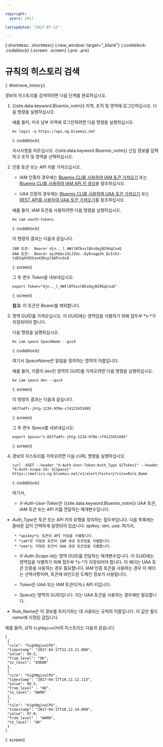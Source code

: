 ```yaml
---

copyright:
  years: 2017

lastupdated: "2017-07-12"

---
```


{:shortdesc: .shortdesc}
{:new_window: target="_blank"}
{:codeblock: .codeblock}
{:screen: .screen}
{:pre: .pre}



# 규칙의 히스토리 검색
{: #retrieve_history}


경보의 히스토리를 검색하려면 다음 단계를 완료하십시오. 

1. {{site.data.keyword.Bluemix_notm}} 지역, 조직 및 영역에 로그인하십시오. 다음 명령을 실행하십시오. 

    예를 들어, 미국 남부 지역에 로그인하려면 다음 명령을 실행하십시오. 
	
	```
    bx login -a https://api.ng.bluemix.net
    ```
    {: codeblock}

    지시사항을 따르십시오. {{site.data.keyword.Bluemix_notm}} 신임 정보를 입력하고 조직 및 영역을 선택하십시오. 

2. 인증 토큰 또는 API 키를 가져오십시오. 

    * IAM 인증의 경우에는 [Bluemix CLI를 사용하여 IAM 토큰 가져오기](/docs/services/cloud-monitoring/security/auth_iam.html#iam_token_cli) 또는 [Bluemix CLI를 사용하여 IAM API 키 생성](/docs/services/cloud-monitoring/security/auth_iam.html#iam_apikey_cli)을 참조하십시오. 
	                                          
	* UAA 인증의 경우에는 [Bluemix CLI를 사용하여 UAA 토큰 가져오기](/docs/services/cloud-monitoring/security/auth_uaa.html#uaa_cli) 또는 [REST API를 사용하여 UAA 토큰 가져오기](/docs/services/cloud-monitoring/security/auth_uaa.html#uaa_api)를 참조하십시오. 

	예를 들어, IAM 토큰을 사용하려면 다음 명령을 실행하십시오. 

    ```
	bx iam oauth-tokens
	```
	{: codeblock}
	
	이 명령의 결과는 다음과 같습니다.
	
	```
	IAM 토큰:  Bearer djn.._l_HWtlNTbxslBXs0qjBI9GqCnuQ
    UAA 토큰:  Bearer eyJhbGciOiJIUz..Ky6vagp3k_QcIcKJ-td83qXhO5Uze43KcplG6PzcGs8
	```
	{: screen}
	
	그 후 변수 *Token*을 내보내십시오:
	
	```
	export Token="djn.._l_HWtlNTbxslBXs0qjBI9GqCnuQ"
	```
	{: screen}
	
	**참고:** 이 토큰은 *Bearer*를 제외합니다.
	
	
3. 영역 GUID를 가져오십시오. 이 GUID에는 영역임을 식별하기 위해 접두부 *s-*가 지정되어야 합니다.

    다음 명령을 실행하십시오.
	
	```
	bx iam space SpaceName --guid
	```
	{: codeblock}
	
	여기서 *SpaceName*은 알림을 정의하는 영역의 이름입니다.
	
	예를 들어, 이름이 *dev*인 영역의 GUID를 가져오려면 다음 명령을 실행하십시오.
	
	```
	bx iam space dev --guid
	```
	{: screen}
	
	이 명령의 결과는 다음과 같습니다.
	
	```
	667fadfc-jhtg-1234-9f0e-cf4123451095
	```
	{: screen}
	
	그 후 변수 *Space*를 내보내십시오:
	
	```
	export Space="s-667fadfc-jhtg-1234-9f0e-cf4123451095"
	```
	{: screen}
	
4. 경보의 히스토리를 가져오려면 다음 cURL 명령을 실행하십시오.

    ```
	curl -XGET --header "X-Auth-User-Token:Auth_Type ${Token}" --header "X-Auth-Scope-Id: ${Space}" https://metrics.ng.bluemix.net/v1/alert/history?rule=Rule_Name
	```
	{: codeblock}
	
	여기서,
	
	* *X-Auth-User-Token*은 {{site.data.keyword.Bluemix_notm}} UAA 토큰, IAM 토큰 또는 API 키를 전달하는 매개변수입니다.

 * *Auth_Type*은 토큰 또는 API 키의 유형을 정의하는 접두부입니다. 다음 목록에는 올바른 값이 간략하게 설명되어 있습니다: *apikey*, *iam*, *uaa*. 여기서,

        * *apikey*는 토큰이 API 키임을 식별합니다.
		* *iam*은 지정된 토큰이 IAM 생성 토큰임을 식별합니다.
		* *uaa*는 지정된 토큰이 UAA 생성 토큰임을 식별합니다.
	
	* *X-Auth-Scope-Id*는 영역 GUID를 전달하는 매개변수입니다. 이 GUID에는 영역임을 식별하기 위해 접두부 *s-*가 지정되어야 합니다. 이 헤더는 UAA 토큰 인증을 사용하는 경우 필요합니다. IAM 인증 토큰을 사용하는 경우 이 헤더는 선택사항이며, 토큰에 바인드된 도메인 정보가 사용됩니다.
	
	* Token은 UAA 또는 IAM 토큰이거나 API 키입니다.
	
	* Space는 영역의 GUID입니다. 이는 UAA 토큰을 사용하는 경우에만 필요합니다.
	
 * Rule_Name은 이 경보를 트리거하는 데 사용되는 규칙의 이름입니다. 이 값은 필드 *name*에 지정된 값입니다.
	

예를 들어, 규칙 `highNginxCPU`의 히스토리는 다음과 같습니다.

```
[
 {
 "rule": "highNginxCPU",
 "timestamp": "2017-04-17T22.23.21.000",
 "value": 99.5,
 "from_level": "OK",
 "to_level": "ERROR"
 },
 {
 "rule": "highNginxCPU",
 "timestamp": "2017-04-17T10.11.12.123",
 "value": 98.5,
 "from_level" : "OK",
 "to_level": "WARN"
 },
 {
 "rule": "highNginxCPU",
 "timestamp": "2017-04-17T10.12.14.000",
 "value": 97.0,
 "from_level" : "WARN",
 "to_level": "OK"
 }
]
```
{: screen}


